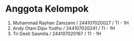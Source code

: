 # Anggota Kelompok

1. Muhammad Rayhan Zamzami / 244107020027 / TI - 1H
2. Andy Otani Dipo Yudho / 244107020241 / TI - 1H
3. Tri Desti Sasmita / 244107020167 / TI - 1H
